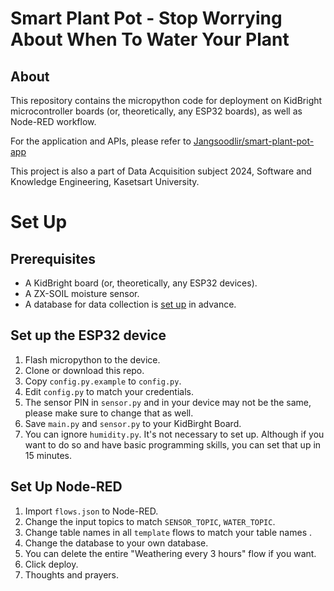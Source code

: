 # Smart Plant Pot - Stop Worrying About When To Water Your Plant
## About
This repository contains the micropython code for deployment on KidBright microcontroller boards (or, theoretically, any ESP32 boards), as well as Node-RED workflow.

For the application and APIs, please refer to [Jangsoodlir/smart-plant-pot-app](https://github.com/Jangsoodlor/smart-plant-pot-app)


This project is also a part of Data Acquisition subject 2024, Software and Knowledge Engineering, Kasetsart University.

# Set Up
## Prerequisites
- A KidBright board (or, theoretically, any ESP32 devices).
- A ZX-SOIL moisture sensor.
- A database for data collection is [set up](https://github.com/Jangsoodlor/smart-plant-pot-app/wiki/Database-Schema-&-Setup) in advance.

## Set up the ESP32 device
1. Flash micropython to the device.
1. Clone or download this repo.
1. Copy `config.py.example` to `config.py`.
1. Edit `config.py` to match your credentials.
1. The sensor PIN in `sensor.py` and in your device may not be the same, please make sure to change that as well.
1. Save `main.py` and `sensor.py` to your KidBirght Board.
1. You can ignore `humidity.py`. It's not necessary to set up. Although if you want to do so and have basic programming skills, you can set that up in 15 minutes.

## Set Up Node-RED
1. Import `flows.json` to Node-RED.
1. Change the input topics to match `SENSOR_TOPIC`, `WATER_TOPIC`.
1. Change table names in all `template` flows to match your table names .
1. Change the database to your own database.
1. You can delete the entire "Weathering every 3 hours" flow if you want.
1. Click deploy.
1. Thoughts and prayers.
